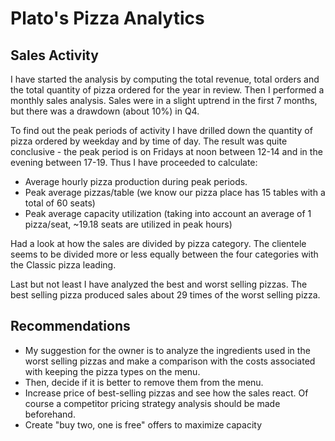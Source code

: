 # Plato's Pizza Analytics

## Sales Activity

I have started the analysis by computing the total revenue, total orders and the total quantity of pizza ordered for the year in review.
Then I performed a monthly sales analysis. Sales were in a slight uptrend in the first 7 months, but there was a drawdown (about 10%) in Q4.

To find out the peak periods of activity I have drilled down the quantity of pizza ordered by weekday and by time of day. The result was quite conclusive - the peak period is on Fridays
at noon between 12-14 and in the evening between 17-19. Thus I have proceeded to calculate:
- Average hourly pizza production during peak periods. 
- Peak average pizzas/table (we know our pizza place has 15 tables with a total of 60 seats)
- Peak average capacity utilization (taking into account an average of 1 pizza/seat, ~19.18 seats are utilized in peak hours)

Had a look at how the sales are divided by pizza category. The clientele seems to be divided more or less equally between the four categories with the Classic pizza leading.

Last but not least I have analyzed the best and worst selling pizzas. The best selling pizza produced sales about 29 times of the worst selling pizza. 

## Recommendations

- My suggestion for the owner is to analyze the ingredients used in the worst selling pizzas and make a comparison with the costs associated with keeping the pizza types on the menu. 
- Then, decide if it is better to remove them from the menu.
- Increase price of best-selling pizzas and see how the sales react. Of course a competitor pricing strategy analysis should be made beforehand.
- Create "buy two, one is free" offers to maximize capacity
